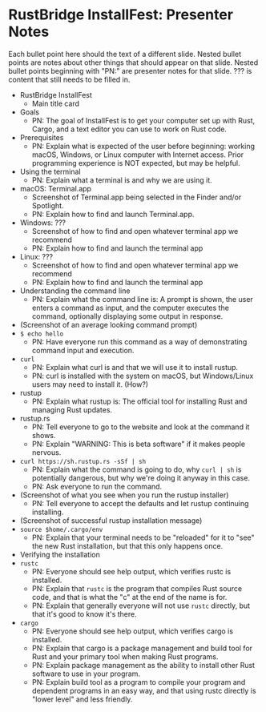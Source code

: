 # RustBridge InstallFest: Presenter Notes

Each bullet point here should the text of a different slide.
Nested bullet points are notes about other things that should appear on that slide.
Nested bullet points beginning with "PN:" are presenter notes for that slide.
??? is content that still needs to be filled in.

* RustBridge InstallFest
  * Main title card
* Goals
  * PN: The goal of InstallFest is to get your computer set up with Rust, Cargo, and a text editor you can use to work on Rust code.
* Prerequisites
  * PN: Explain what is expected of the user before beginning:
    working macOS, Windows, or Linux computer with Internet access.
    Prior programming experience is NOT expected, but may be helpful.
* Using the terminal
  * PN: Explain what a terminal is and why we are using it.
* macOS: Terminal.app
  * Screenshot of Terminal.app being selected in the Finder and/or Spotlight.
  * PN: Explain how to find and launch Terminal.app.
* Windows: ???
  * Screenshot of how to find and open whatever terminal app we recommend
  * PN: Explain how to find and launch the terminal app
* Linux: ???
  * Screenshot of how to find and open whatever terminal app we recommend
  * PN: Explain how to find and launch the terminal app
* Understanding the command line
  * PN: Explain what the command line is:
    A prompt is shown, the user enters a command as input, and the computer executes the command, optionally displaying some output in response.
* (Screenshot of an average looking command prompt)
* `$ echo hello`
  * PN: Have everyone run this command as a way of demonstrating command input and execution.
* `curl`
  * PN: Explain what curl is and that we will use it to install rustup.
  * PN: curl is installed with the system on macOS, but Windows/Linux users may need to install it. (How?)
* rustup
  * PN: Explain what rustup is:
    The official tool for installing Rust and managing Rust updates.
* rustup.rs
  * PN: Tell everyone to go to the website and look at the command it shows.
  * PN: Explain "WARNING: This is beta software" if it makes people nervous.
* `curl https://sh.rustup.rs -sSf | sh`
  * PN: Explain what the command is going to do, why `curl | sh` is potentially dangerous, but why we're doing it anyway in this case.
  * PN: Ask everyone to run the command.
* (Screenshot of what you see when you run the rustup installer)
  * PN: Tell everyone to accept the defaults and let rustup continuing installing.
* (Screenshot of successful rustup installation message)
* `source $home/.cargo/env`
  * PN: Explain that your terminal needs to be "reloaded" for it to "see" the new Rust installation, but that this only happens once.
* Verifying the installation
* `rustc`
  * PN: Everyone should see help output, which verifies rustc is installed.
  * PN: Explain that `rustc` is the program that compiles Rust source code, and that is what the "c" at the end of the name is for.
  * PN: Explain that generally everyone will not use `rustc` directly, but that it's good to know it's there.
* `cargo`
  * PN: Everyone should see help output, which verifies cargo is installed.
  * PN: Explain that cargo is a package management and build tool for Rust and your primary tool when making Rust programs.
  * PN: Explain package management as the ability to install other Rust software to use in your program.
  * PN: Explain build tool as a program to compile your program and dependent programs in an easy way, and that using rustc directly is "lower level" and less friendly.
